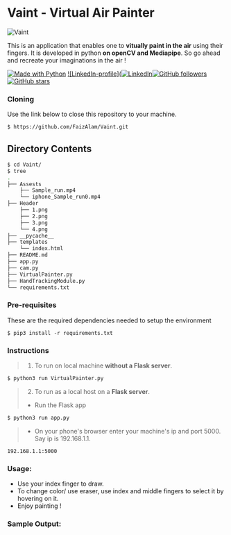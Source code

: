# Vaint - Virtual Air Painter

![Vaint](https://socialify.git.ci/FaizAlam/Vaint/image?description=1&descriptionEditable=Virtual%20Air%20Painter&font=Inter&forks=1&language=1&name=1&owner=1&pattern=Plus&stargazers=1&theme=Light)

This is an application that enables one to **vitually paint in the air** using their fingers. It is developed in python **on openCV and Mediapipe**.
So go ahead and recreate your imaginations in the air !


[![Made with Python](https://img.shields.io/badge/Made%20with%20-Python-red?style=for-the-badge&logo=python)](http://www.python.org/)
[![LinkedIn-profile](![LinkedIn](https://img.shields.io/badge/linkedin-%230077B5.svg?style=for-the-badge&logo=linkedin&logoColor=white)](https://www.linkedin.com/in/faiz-a-0b7229b0/)[![GitHub followers](https://img.shields.io/github/followers/FaizAlam?label=Follow&style=social)](https://github.com/FaizAlam?tab=followers) [![GitHub stars](https://img.shields.io/github/stars/FaizAlam/Vaint?color=red&style=flat-square)](https://github.com/FaizAlam/Vaint/stargazers)
### Cloning
Use the link below to close this repository to your machine.
```bash
$ https://github.com/FaizAlam/Vaint.git
```
## Directory Contents
```bash
$ cd Vaint/
$ tree
.
├── Assests
    ├── Sample_run.mp4
    └── iphone_Sample_run0.mp4 
├── Header
    ├── 1.png
    ├── 2.png
    ├── 3.png
    └── 4.png    
├── __pycache__
├── templates
    └── index.html
├── README.md
├── app.py
├── cam.py
├── VirtualPainter.py
├── HandTrackingModule.py
└── requirements.txt


```

### Pre-requisites
These are the required dependencies needed to setup the environment
```
$ pip3 install -r requirements.txt
```
### Instructions
> 1. To run on local machine **without a Flask server**.
```bash
$ python3 run VirtualPainter.py
```
> 2. To run as a local host on a **Flask server**.
>- Run the Flask app
```bash
$ python3 run app.py
```
>- On your phone's browser enter your machine's ip and port 5000. Say ip is 192.168.1.1.
```
192.168.1.1:5000
```

### Usage:
- Use your index finger to draw.
- To change color/ use eraser, use index and middle fingers to select it by hovering on it.
- Enjoy painting !

### Sample Output:







